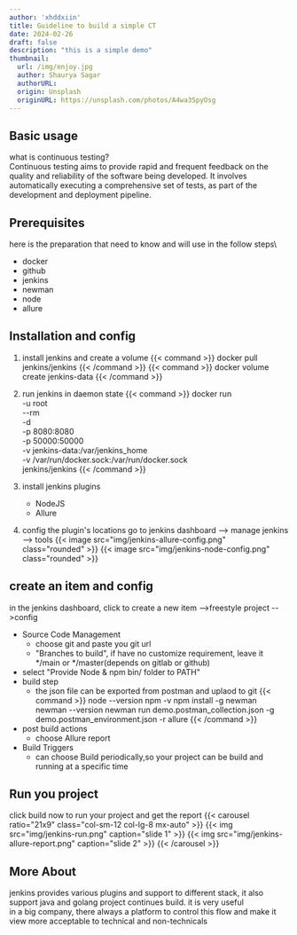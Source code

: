 ```yaml
---
author: 'xhddxiin'
title: Guideline to build a simple CT
date: 2024-02-26
draft: false
description: "this is a simple demo"
thumbnail:
  url: /img/enjoy.jpg
  author: Shaurya Sagar
  authorURL:
  origin: Unsplash
  originURL: https://unsplash.com/photos/A4wa3SpyOsg
---
```

## Basic usage

what is continuous testing?\
Continuous testing aims to provide rapid and frequent feedback on the quality and reliability of the software being 
developed. It involves automatically executing a comprehensive set of tests, as part of the development and deployment 
pipeline.

## Prerequisites

here is the preparation that need to know and will use in the follow steps\

- docker
- github
- jenkins
- newman
- node
- allure

## Installation and config

1. install jenkins and create a volume
   {{< command >}}
   docker pull jenkins/jenkins
   {{< /command >}}
   {{< command >}}
   docker volume create jenkins-data
   {{< /command >}}

2. run jenkins in daemon state
   {{< command >}}
   docker run \
   -u root \
   --rm \
   -d \
   -p 8080:8080 \
   -p 50000:50000 \
   -v jenkins-data:/var/jenkins_home \
   -v /var/run/docker.sock:/var/run/docker.sock \
   jenkins/jenkins
   {{< /command >}}

3. install jenkins plugins
   - NodeJS
   - Allure

4. config the plugin's locations
   go to jenkins dashboard --> manage jenkins --> tools
   {{< image src="img/jenkins-allure-config.png" class="rounded" >}}
   {{< image src="img/jenkins-node-config.png" class="rounded" >}}

## create an item and config

in the jenkins dashboard, click to create a new item -->freestyle project -->config
- Source Code Management
  - choose git and paste you git url
  - "Branches to build", if have no customize requirement, leave it */main or */master(depends on gitlab or github)
- select "Provide Node & npm bin/ folder to PATH"
- build step
  - the json file can be exported from postman and uplaod to git
    {{< command >}}
    node --version
    npm -v
    npm install -g newman
    newman --version
    newman run demo.postman_collection.json -g demo.postman_environment.json -r allure
    {{< /command >}}
- post build actions 
  - choose Allure report
- Build Triggers
  - can choose Build periodically,so your project can be build and running at a specific time

## Run you project

click build now to run your project and get the report
{{< carousel ratio="21x9" class="col-sm-12 col-lg-8 mx-auto" >}}
{{< img src="img/jenkins-run.png" caption="slide 1" >}}
{{< img src="img/jenkins-allure-report.png" caption="slide 2" >}}
{{< /carousel >}}

## More About

jenkins provides various plugins and support to different stack, it also support java and golang project continues 
build. it is very useful\
in a big company, there always a platform to control this flow and make it view more acceptable to technical and
non-technicals